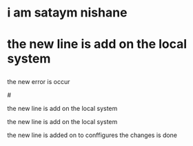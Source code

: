 # i am sataym nishane
# <p> the new line is add on the local system</p>
<p> the new error is occur </p>
#<p> the new line is add on the local system</p>
<p> the new line is add on the local system</p>
<p>the new line is added on to conffigures the changes is done </p>


